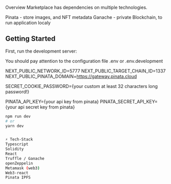 Overview
Marketplace has dependencies on multiple technologies.

Pinata - store images, and NFT metadata
Ganache - private Blockchain, to run application localy

## Getting Started

First, run the development server:

You should pay attention to the configuration file .env or .env.development


NEXT_PUBLIC_NETWORK_ID=5777
NEXT_PUBLIC_TARGET_CHAIN_ID=1337
NEXT_PUBLIC_PINATA_DOMAIN=https://gateway.pinata.cloud

SECRET_COOKIE_PASSWORD={your custom at least 32 characters long password!}

PINATA_API_KEY={your api key from pinata}
PINATA_SECRET_API_KEY={your api secret key from pinata}



```bash
npm run dev
# or
yarn dev


⚡️ Tech-Stack
Typescript
Solidity
React
Truffle / Ganache
openZeppelin
Metamask (web3)
Web3-react
Pinata IPFS


